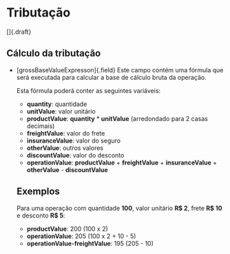 # Tributação

[]{.draft}

## Cálculo da tributação

* [grossBaseValueExpresson]{.field} Este campo contém uma fórmula que será executada para calcular a base de cálculo bruta da operação.

    Esta fórmula poderá conter as seguintes variáveis:

    * **quantity**: quantidade
    * **unitValue**: valor unitário
    * **productValue**: **quantity** * **unitValue** (arredondado para 2 casas decimais)
    * **freightValue**: valor do frete
    * **insuranceValue**: valor do seguro
    * **otherValue**: outros valores
    * **discountValue**: valor do desconto
    * **operationValue**: **productValue** + **freightValue** + **insuranceValue** + **otherValue** - **discountValue**

    ## Exemplos

    Para uma operação com quantidade **100**, valor unitário **R$ 2**, frete **R$ 10** e desconto **R$ 5**:

    * **productValue**: 200 (100 x 2)
    * **operationValue**: 205 (100 x 2 + 10 - 5)
    * **operationValue-freightValue**: 195 (205 - 10)
